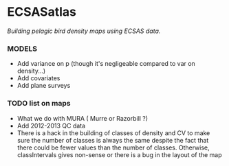 
# ECSASatlas

*Building pelagic bird density maps using ECSAS data.*


### MODELS

- Add variance on p (though it's negligeable compared to var on density...)
- Add covariates
- Add plane surveys

### TODO list on maps

- What we do with MURA ( Murre or Razorbill ?)
- Add 2012-2013 QC data
- There is a hack in the building of classes of density and CV to make sure the number of classes is always the same despite the fact that there could be fewer values than the number of classes. Otherwise, classIntervals gives non-sense or there is a bug in the layout of the map

